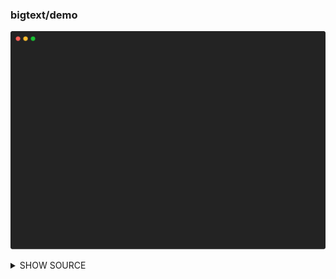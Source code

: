 ### bigtext/demo

![Animation](https://raw.githubusercontent.com/pterm/pterm/master/_examples/bigtext/demo/animation.svg)

<details>

<summary>SHOW SOURCE</summary>

```go
package main

import (
	"github.com/forvitinn/pterm"
	"github.com/forvitinn/pterm/putils"
)

func main() {
	// Print a large text with the LetterStyle from the standard theme.
	// Useful for title screens.
	pterm.DefaultBigText.WithLetters(putils.LettersFromString("PTerm")).Render()

	// Print a large text with differently colored letters.
	pterm.DefaultBigText.WithLetters(
		putils.LettersFromStringWithStyle("P", pterm.NewStyle(pterm.FgCyan)),
		putils.LettersFromStringWithStyle("Term", pterm.NewStyle(pterm.FgLightMagenta))).
		Render()

	// LettersFromStringWithRGB can be used to create a large text with a specific RGB color.
	pterm.DefaultBigText.WithLetters(
		putils.LettersFromStringWithRGB("PTerm", pterm.NewRGB(255, 215, 0))).
		Render()
}

```

</details>

